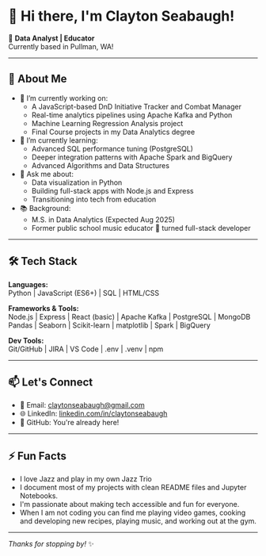 # 👋 Hi there, I'm Clayton Seabaugh!

🎯 **Data Analyst | Educator**  
Currently based in Pullman, WA!  

---

## 🚀 About Me

- 🔭 I’m currently working on:
  - A JavaScript-based DnD Initiative Tracker and Combat Manager
  - Real-time analytics pipelines using Apache Kafka and Python
  - Machine Learning Regression Analysis project
  - Final Course projects in my Data Analytics degree
- 🌱 I’m currently learning:
  - Advanced SQL performance tuning (PostgreSQL)
  - Deeper integration patterns with Apache Spark and BigQuery
  - Advanced Algorithms and Data Structures
- 💬 Ask me about:
  - Data visualization in Python
  - Building full-stack apps with Node.js and Express
  - Transitioning into tech from education
- 📚 Background:
  - M.S. in Data Analytics (Expected Aug 2025)
  - Former public school music educator 🎵 turned full-stack developer

---

## 🛠️ Tech Stack

**Languages:**  
Python | JavaScript (ES6+) | SQL | HTML/CSS  

**Frameworks & Tools:**  
Node.js | Express | React (basic) | Apache Kafka | PostgreSQL | MongoDB  
Pandas | Seaborn | Scikit-learn | matplotlib | Spark | BigQuery  

**Dev Tools:**  
Git/GitHub | JIRA | VS Code | .env | .venv | npm  

---

## 📫 Let's Connect

- 📧 Email: [claytonseabaugh@gmail.com](mailto:claytonseabaugh@gmail.com)
- 🌐 LinkedIn: [linkedin.com/in/claytonseabaugh](https://www.linkedin.com/in/clayton-seabaugh-28955a312/)
- 🧠 GitHub: You're already here!

---

## ⚡ Fun Facts

- I love Jazz and play in my own Jazz Trio
- I document most of my projects with clean README files and Jupyter Notebooks.
- I'm passionate about making tech accessible and fun for everyone.
- When I am not coding you can find me playing video games, cooking and developing new recipes, playing music, and working out at the gym.

---

_Thanks for stopping by!_ ✨
